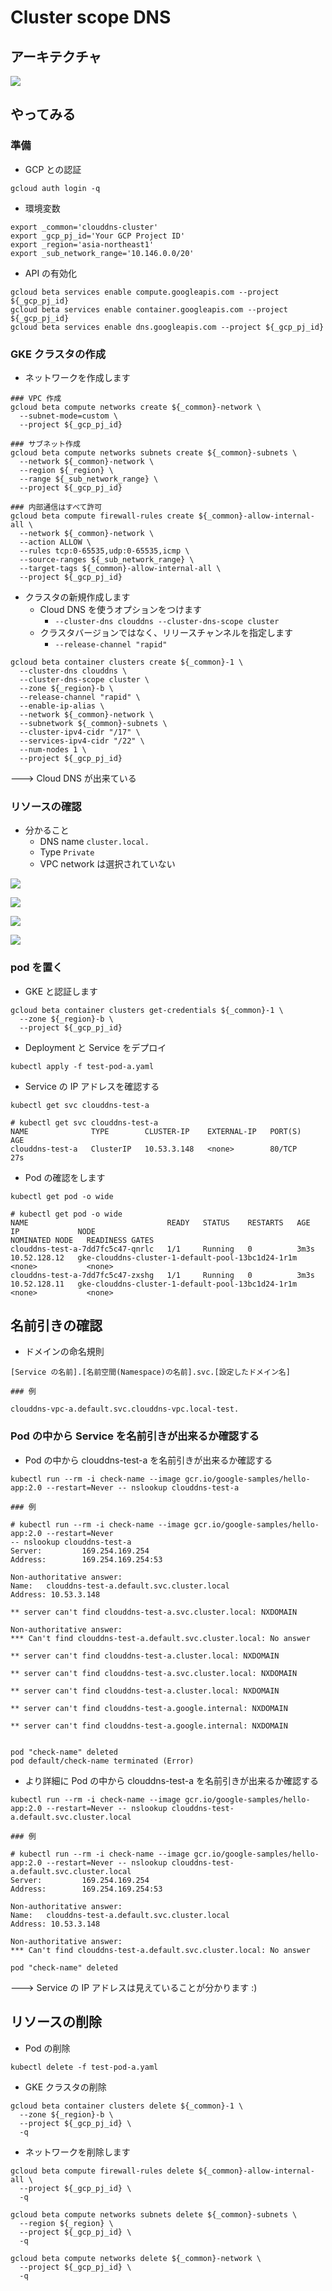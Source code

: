 # Cluster scope DNS

## アーキテクチャ

![](https://cloud.google.com/kubernetes-engine/images/gke-cloud-dns-local-scope.svg)

## やってみる

### 準備

+ GCP との認証

```
gcloud auth login -q
```

+ 環境変数

```
export _common='clouddns-cluster'
export _gcp_pj_id='Your GCP Project ID'
export _region='asia-northeast1'
export _sub_network_range='10.146.0.0/20'
```

+ API の有効化

```
gcloud beta services enable compute.googleapis.com --project ${_gcp_pj_id}
gcloud beta services enable container.googleapis.com --project ${_gcp_pj_id}
gcloud beta services enable dns.googleapis.com --project ${_gcp_pj_id}
```

### GKE クラスタの作成

+ ネットワークを作成します

```
### VPC 作成
gcloud beta compute networks create ${_common}-network \
  --subnet-mode=custom \
  --project ${_gcp_pj_id}

### サブネット作成
gcloud beta compute networks subnets create ${_common}-subnets \
  --network ${_common}-network \
  --region ${_region} \
  --range ${_sub_network_range} \
  --project ${_gcp_pj_id}

### 内部通信はすべて許可
gcloud beta compute firewall-rules create ${_common}-allow-internal-all \
  --network ${_common}-network \
  --action ALLOW \
  --rules tcp:0-65535,udp:0-65535,icmp \
  --source-ranges ${_sub_network_range} \
  --target-tags ${_common}-allow-internal-all \
  --project ${_gcp_pj_id}
```

+ クラスタの新規作成します
  + Cloud DNS を使うオプションをつけます
    + `--cluster-dns clouddns --cluster-dns-scope cluster`
  + クラスタバージョンではなく、リリースチャンネルを指定します
    + `--release-channel "rapid"`

```
gcloud beta container clusters create ${_common}-1 \
  --cluster-dns clouddns \
  --cluster-dns-scope cluster \
  --zone ${_region}-b \
  --release-channel "rapid" \
  --enable-ip-alias \
  --network ${_common}-network \
  --subnetwork ${_common}-subnets \
  --cluster-ipv4-cidr "/17" \
  --services-ipv4-cidr "/22" \
  --num-nodes 1 \
  --project ${_gcp_pj_id}
```

---> Cloud DNS が出来ている

### リソースの確認

+ 分かること
  + DNS name `cluster.local.`
  + Type `Private`
  + VPC network は選択されていない

![](./img/01.png)

![](./img/02.png)

![](./img/03.png)

![](./img/04.png)

### pod を置く

+ GKE と認証します

```
gcloud beta container clusters get-credentials ${_common}-1 \
  --zone ${_region}-b \
  --project ${_gcp_pj_id}
```

+ Deployment と Service をデプロイ

```
kubectl apply -f test-pod-a.yaml
```

+ Service の IP アドレスを確認する

```
kubectl get svc clouddns-test-a
```
```
# kubectl get svc clouddns-test-a
NAME              TYPE        CLUSTER-IP    EXTERNAL-IP   PORT(S)   AGE
clouddns-test-a   ClusterIP   10.53.3.148   <none>        80/TCP    27s
```

+ Pod の確認をします

```
kubectl get pod -o wide
```
```
# kubectl get pod -o wide
NAME                               READY   STATUS    RESTARTS   AGE    IP             NODE                                                NOMINATED NODE   READINESS GATES
clouddns-test-a-7dd7fc5c47-qnrlc   1/1     Running   0          3m3s   10.52.128.12   gke-clouddns-cluster-1-default-pool-13bc1d24-1r1m   <none>           <none>
clouddns-test-a-7dd7fc5c47-zxshg   1/1     Running   0          3m3s   10.52.128.11   gke-clouddns-cluster-1-default-pool-13bc1d24-1r1m   <none>           <none>
```

## 名前引きの確認

+ ドメインの命名規則

```
[Service の名前].[名前空間(Namespace)の名前].svc.[設定したドメイン名]
```
```
### 例

clouddns-vpc-a.default.svc.clouddns-vpc.local-test.
```

### Pod の中から Service を名前引きが出来るか確認する

+ Pod の中から clouddns-test-a を名前引きが出来るか確認する

```
kubectl run --rm -i check-name --image gcr.io/google-samples/hello-app:2.0 --restart=Never -- nslookup clouddns-test-a
```
```
### 例

# kubectl run --rm -i check-name --image gcr.io/google-samples/hello-app:2.0 --restart=Never
-- nslookup clouddns-test-a
Server:         169.254.169.254
Address:        169.254.169.254:53

Non-authoritative answer:
Name:   clouddns-test-a.default.svc.cluster.local
Address: 10.53.3.148

** server can't find clouddns-test-a.svc.cluster.local: NXDOMAIN

Non-authoritative answer:
*** Can't find clouddns-test-a.default.svc.cluster.local: No answer

** server can't find clouddns-test-a.cluster.local: NXDOMAIN

** server can't find clouddns-test-a.svc.cluster.local: NXDOMAIN

** server can't find clouddns-test-a.cluster.local: NXDOMAIN

** server can't find clouddns-test-a.google.internal: NXDOMAIN

** server can't find clouddns-test-a.google.internal: NXDOMAIN


pod "check-name" deleted
pod default/check-name terminated (Error)
```

+ より詳細に Pod の中から clouddns-test-a を名前引きが出来るか確認する

```
kubectl run --rm -i check-name --image gcr.io/google-samples/hello-app:2.0 --restart=Never -- nslookup clouddns-test-a.default.svc.cluster.local
```
```
### 例

# kubectl run --rm -i check-name --image gcr.io/google-samples/hello-app:2.0 --restart=Never -- nslookup clouddns-test-a.default.svc.cluster.local
Server:         169.254.169.254
Address:        169.254.169.254:53

Non-authoritative answer:
Name:   clouddns-test-a.default.svc.cluster.local
Address: 10.53.3.148

Non-authoritative answer:
*** Can't find clouddns-test-a.default.svc.cluster.local: No answer

pod "check-name" deleted
```

---> Service の IP アドレスは見えていることが分かります :)


## リソースの削除

+ Pod の削除

```
kubectl delete -f test-pod-a.yaml
```

+ GKE クラスタの削除

```
gcloud beta container clusters delete ${_common}-1 \
  --zone ${_region}-b \
  --project ${_gcp_pj_id} \
  -q
```

+ ネットワークを削除します

```
gcloud beta compute firewall-rules delete ${_common}-allow-internal-all \
  --project ${_gcp_pj_id} \
  -q

gcloud beta compute networks subnets delete ${_common}-subnets \
  --region ${_region} \
  --project ${_gcp_pj_id} \
  -q

gcloud beta compute networks delete ${_common}-network \
  --project ${_gcp_pj_id} \
  -q
```
